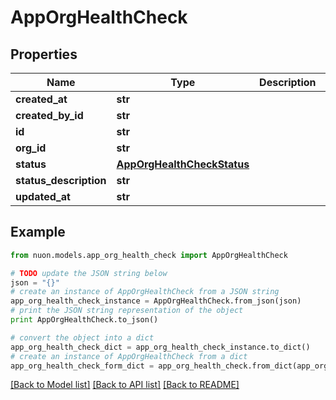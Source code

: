 # AppOrgHealthCheck


## Properties

Name | Type | Description | Notes
------------ | ------------- | ------------- | -------------
**created_at** | **str** |  | [optional] 
**created_by_id** | **str** |  | [optional] 
**id** | **str** |  | [optional] 
**org_id** | **str** |  | [optional] 
**status** | [**AppOrgHealthCheckStatus**](AppOrgHealthCheckStatus.md) |  | [optional] 
**status_description** | **str** |  | [optional] 
**updated_at** | **str** |  | [optional] 

## Example

```python
from nuon.models.app_org_health_check import AppOrgHealthCheck

# TODO update the JSON string below
json = "{}"
# create an instance of AppOrgHealthCheck from a JSON string
app_org_health_check_instance = AppOrgHealthCheck.from_json(json)
# print the JSON string representation of the object
print AppOrgHealthCheck.to_json()

# convert the object into a dict
app_org_health_check_dict = app_org_health_check_instance.to_dict()
# create an instance of AppOrgHealthCheck from a dict
app_org_health_check_form_dict = app_org_health_check.from_dict(app_org_health_check_dict)
```
[[Back to Model list]](../README.md#documentation-for-models) [[Back to API list]](../README.md#documentation-for-api-endpoints) [[Back to README]](../README.md)


